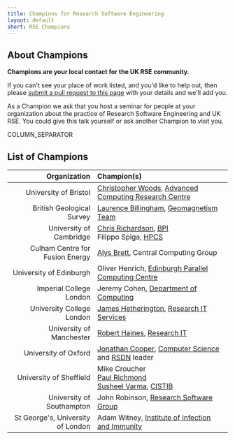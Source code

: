 ```yaml
---
title: Champions for Research Software Engineering
layout: default
short: RSE Champions
---
```


## About Champions

**Champions are your local contact for the UK RSE community.**

If you can't see your place of work listed, and you'd like to help out, then please [submit a pull request to this page](https://github.com/UKRSE/UKRSE.github.io/blob/master/champions.md) with your details and we'll add you.

As a Champion we ask that you host a seminar for people at your organization about the practice of Research Software Engineering and UK RSE. You could give this talk yourself or ask another Champion to visit you.

COLUMN_SEPARATOR

## List of Champions

Organization | Champion(s)
------------:|:-----------
University of Bristol | [Christopher Woods](http://chryswoods.com), [Advanced Computing Research Centre](https://www.acrc.bris.ac.uk)
British Geological Survey | [Laurence Billingham](http://www.bgs.ac.uk/staff/profiles/41149.html), [Geomagnetism Team](http://www.geomag.bgs.ac.uk/)
University of Cambridge | [Chris Richardson](http://www.bpi.cam.ac.uk/user/chris), [BPI](http://www.bpi.cam.ac.uk) <br/> Filippo Spiga, [HPCS](http://www.hpc.cam.ac.uk)
Culham Centre for Fusion Energy | [Alys Brett](https://uk.linkedin.com/in/alysbrett), Central Computing Group
University of Edinburgh | Oliver Henrich, [Edinburgh Parallel Computing Centre](https://www.epcc.ed.ac.uk)
Imperial College London | Jeremy Cohen, [Department of Computing](http://www.imperial.ac.uk/computing)
University College London | [James Hetherington](http://www.ucl.ac.uk/research-it-services/people/james), [Research IT Services](http://www.ucl.ac.uk/research-it-services)
University of Manchester | [Robert Haines](http://software.ac.uk/fellows/robert-haines), [Research IT](http://www.itservices.manchester.ac.uk/research/)
University of Oxford | [Jonathan Cooper](http://www.cs.ox.ac.uk/people/jonathan.cooper/), [Computer Science](http://www.cs.ox.ac.uk/) and [RSDN](http://rsdn.oerc.ox.ac.uk) leader
University of Sheffield | Mike Croucher  <br/> [Paul Richmond](http://www.paulrichmond.staff.shef.ac.uk/) <br/> [Susheel Varma](http://www.cistib.org/cistib_shf/index.php/people/developers/susheel-varma), [CISTIB](http://www.cistib.org/cistib_shf/)
University of Southampton | John Robinson, [Research Software Group](http://rsg.soton.ac.uk/)
St George's, University of London | Adam Witney, [Institute of Infection and Immunity](http://www.sgul.ac.uk/research/infection/)
